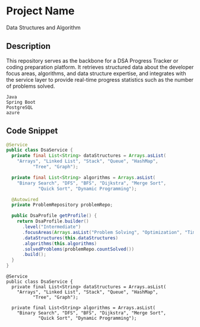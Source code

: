 # Project Name
Data Structures and Algorithm

## Description
This repository serves as the backbone for a DSA Progress Tracker or coding preparation platform. It retrieves structured data about the developer focus areas, algorithms, and data structure expertise, and integrates with the service layer to provide real-time progress statistics such as the number of problems solved.

```Technologies
Java
Spring Boot
PostgreSQL
azure
```

## Code Snippet
```java
@Service
public class DsaService {
  private final List<String> dataStructures = Arrays.asList(
    "Arrays", "Linked List", "Stack", "Queue", "HashMap",
          "Tree", "Graph");

  private final List<String> algorithms = Arrays.asList(
    "Binary Search", "DFS", "BFS", "Dijkstra", "Merge Sort",
            "Quick Sort", "Dynamic Programming");

  @Autowired
  private ProblemRepository problemRepo;

  public DsaProfile getProfile() {
    return DsaProfile.builder()
      .level("Intermediate")
      .focusAreas(Arrays.asList("Problem Solving", "Optimization", "Time Complexity"))
      .dataStructures(this.dataStructures)
      .algorithms(this.algorithms)
      .solvedProblems(problemRepo.countSolved())
      .build();
  }
}
```

```javacode
@Service
public class DsaService {
  private final List<String> dataStructures = Arrays.asList(
    "Arrays", "Linked List", "Stack", "Queue", "HashMap",
          "Tree", "Graph");

  private final List<String> algorithms = Arrays.asList(
    "Binary Search", "DFS", "BFS", "Dijkstra", "Merge Sort",
            "Quick Sort", "Dynamic Programming");
```
